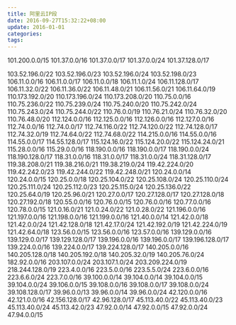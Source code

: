 ```yaml
---
title: 阿里云IP段
date: 2016-09-27T15:32:22+08:00
update: 2016-01-01
categories:
tags:
---
```

[](https://bbs.aliyun.com/read/281157.html)
101.200.0.0/15
101.37.0.0/16
101.37.0.0/17
101.37.0.0/24
101.37.128.0/17

103.52.196.0/22
103.52.196.0/23
103.52.196.0/24
103.52.198.0/23
106.11.0.0/16
106.11.0.0/17
106.11.0.0/18
106.11.1.0/24
106.11.128.0/17
106.11.32.0/22
106.11.36.0/22
106.11.48.0/21
106.11.56.0/21
106.11.64.0/19
110.173.192.0/20
110.173.196.0/24
110.173.208.0/20
110.75.0.0/16
110.75.236.0/22
110.75.239.0/24
110.75.240.0/20
110.75.242.0/24
110.75.243.0/24
110.75.244.0/22
110.76.0.0/19
110.76.21.0/24
110.76.32.0/20
110.76.48.0/20
112.124.0.0/16
112.125.0.0/16
112.126.0.0/16
112.127.0.0/16
112.74.0.0/16
112.74.0.0/17
112.74.116.0/22
112.74.120.0/22
112.74.128.0/17
112.74.32.0/19
112.74.64.0/22
112.74.68.0/22
114.215.0.0/16
114.55.0.0/16
114.55.0.0/17
114.55.128.0/17
115.124.16.0/22
115.124.20.0/22
115.124.24.0/21
115.28.0.0/16
115.29.0.0/16
118.190.0.0/16
118.190.0.0/17
118.190.0.0/24
118.190.128.0/17
118.31.0.0/16
118.31.0.0/17
118.31.0.0/24
118.31.128.0/17
119.38.208.0/21
119.38.216.0/21
119.38.219.0/24
119.42.224.0/20
119.42.242.0/23
119.42.244.0/22
119.42.248.0/21
120.24.0.0/14
120.24.0.0/15
120.25.0.0/18
120.25.104.0/22
120.25.108.0/24
120.25.110.0/24
120.25.111.0/24
120.25.112.0/23
120.25.115.0/24
120.25.136.0/22
120.25.64.0/19
120.25.96.0/21
120.27.0.0/17
120.27.128.0/17
120.27.128.0/18
120.27.192.0/18
120.55.0.0/16
120.76.0.0/15
120.76.0.0/16
120.77.0.0/16
120.78.0.0/15
121.0.16.0/21
121.0.24.0/22
121.0.28.0/22
121.196.0.0/16
121.197.0.0/16
121.198.0.0/16
121.199.0.0/16
121.40.0.0/14
121.42.0.0/18
121.42.0.0/24
121.42.128.0/18
121.42.17.0/24
121.42.192.0/19
121.42.224.0/19
121.42.64.0/18
123.56.0.0/15
123.56.0.0/16
123.57.0.0/16
139.129.0.0/16
139.129.0.0/17
139.129.128.0/17
139.196.0.0/16
139.196.0.0/17
139.196.128.0/17
139.224.0.0/16
139.224.0.0/17
139.224.128.0/17
140.205.0.0/16
140.205.128.0/18
140.205.192.0/18
140.205.32.0/19
140.205.76.0/24
182.92.0.0/16
203.107.0.0/24
203.107.1.0/24
203.209.224.0/19
218.244.128.0/19
223.4.0.0/16
223.5.0.0/16
223.5.5.0/24
223.6.0.0/16
223.6.6.0/24
223.7.0.0/16
39.100.0.0/14
39.104.0.0/14
39.104.0.0/15
39.104.0.0/24
39.106.0.0/15
39.108.0.0/16
39.108.0.0/17
39.108.0.0/24
39.108.128.0/17
39.96.0.0/13
39.96.0.0/14
39.96.0.0/24
42.120.0.0/16
42.121.0.0/16
42.156.128.0/17
42.96.128.0/17
45.113.40.0/22
45.113.40.0/23
45.113.40.0/24
45.113.42.0/23
47.92.0.0/14
47.92.0.0/15
47.92.0.0/24
47.94.0.0/15
